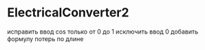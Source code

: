 # ElectricalConverter2
исправить ввод cos только от 0 до 1
исключить ввод 0
добавить формулу потерь по длине
